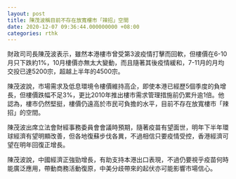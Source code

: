 ```yaml
---
layout: post
title: 陳茂波稱目前不存在放寬樓市「辣招」空間
date: 2020-12-07 09:36:44.000000000 +08:00
categories: rthk
---
```


財政司司長陳茂波表示，雖然本港樓市曾受第3波疫情打擊而回軟，但樓價在6-10月只下跌約1%，10月樓價亦無太大變動，而且隨著其後疫情緩和，7-11月的月均交投已達5200宗，超越上半年的4500宗。

陳茂波說，市場需求及低息環境令樓價維持高企，即使本港已經歷5個季度的負增長，但樓價跌幅不足3%，更比2010年推出樓市需求管理措施前仍累升逾1倍。他認為，樓市仍然堅挺，樓價仍遠高於市民可負擔的水平，目前不存在放寬樓市「辣招」的空間。

陳茂波出席立法會財經事務委員會會議時預期，隨著疫苗有望面世，明年下半年環球經濟有望明顯改善，但各地復蘇步伐各異，不過相信只要疫情受控，香港經濟可望在明年回復正增長。

陳茂波說，中國經濟正強勁增長，有助支持本港出口表現，不過仍要視乎疫苗何時能廣泛應用，帶動商務活動復原，中美分歧帶來的起伏亦可能影響市場信心。
